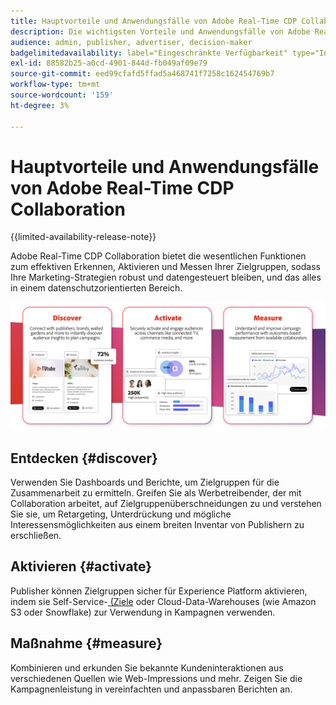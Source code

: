 ```yaml
---
title: Hauptvorteile und Anwendungsfälle von Adobe Real-Time CDP Collaboration
description: Die wichtigsten Vorteile und Anwendungsfälle von Adobe Real-Time CDP Collaboration verstehen
audience: admin, publisher, advertiser, decision-maker
badgelimitedavailability: label="Eingeschränkte Verfügbarkeit" type="Informative" url="https://helpx.adobe.com/de/legal/product-descriptions/real-time-customer-data-platform-collaboration.html newtab=true"
exl-id: 88582b25-a0cd-4901-844d-fb049af09e79
source-git-commit: eed99cfafd5ffad5a468741f7258c162454769b7
workflow-type: tm+mt
source-wordcount: '159'
ht-degree: 3%

---
```


# Hauptvorteile und Anwendungsfälle von Adobe Real-Time CDP Collaboration

{{limited-availability-release-note}}

Adobe Real-Time CDP Collaboration bietet die wesentlichen Funktionen zum effektiven Erkennen, Aktivieren und Messen Ihrer Zielgruppen, sodass Ihre Marketing-Strategien robust und datengesteuert bleiben, und das alles in einem datenschutzorientierten Bereich.

<!-- This graphic needs to be updated, it's incorrectly using "brands". -->

![Vorteile und Anwendungsfälle von Real-Time CDP Collaboration](/help/assets/benefits-use-cases/discover-activate-measure.png)

## Entdecken {#discover}

Verwenden Sie Dashboards und Berichte, um Zielgruppen für die Zusammenarbeit zu ermitteln. Greifen Sie als Werbetreibender, der mit Collaboration arbeitet, auf Zielgruppenüberschneidungen zu und verstehen Sie sie, um Retargeting, Unterdrückung und mögliche Interessensmöglichkeiten aus einem breiten Inventar von Publishern zu erschließen.

## Aktivieren {#activate}

Publisher können Zielgruppen sicher für Experience Platform aktivieren, indem sie Self-Service-[ (Ziele](/help/guide/destinations/experience-platform.md) oder Cloud-Data-Warehouses (wie Amazon S3 oder Snowflake) zur Verwendung in Kampagnen verwenden.

## Maßnahme {#measure}

Kombinieren und erkunden Sie bekannte Kundeninteraktionen aus verschiedenen Quellen wie Web-Impressions und mehr. Zeigen Sie die Kampagnenleistung in vereinfachten und anpassbaren Berichten an.
